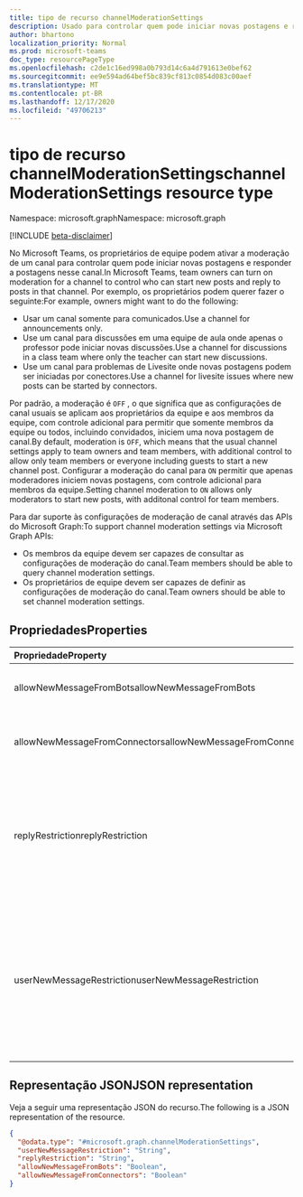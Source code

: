 ```yaml
---
title: tipo de recurso channelModerationSettings
description: Usado para controlar quem pode iniciar novas postagens e responder a postagens em um canal.
author: bhartono
localization_priority: Normal
ms.prod: microsoft-teams
doc_type: resourcePageType
ms.openlocfilehash: c2de1c16ed998a0b793d14c6a4d791613e0bef62
ms.sourcegitcommit: ee9e594ad64bef5bc839cf813c0854d083c00aef
ms.translationtype: MT
ms.contentlocale: pt-BR
ms.lasthandoff: 12/17/2020
ms.locfileid: "49706213"
---
```

# <a name="channelmoderationsettings-resource-type"></a><span data-ttu-id="32e89-103">tipo de recurso channelModerationSettings</span><span class="sxs-lookup"><span data-stu-id="32e89-103">channelModerationSettings resource type</span></span>

<span data-ttu-id="32e89-104">Namespace: microsoft.graph</span><span class="sxs-lookup"><span data-stu-id="32e89-104">Namespace: microsoft.graph</span></span>

[!INCLUDE [beta-disclaimer](../../includes/beta-disclaimer.md)]

<span data-ttu-id="32e89-105">No Microsoft Teams, os proprietários de equipe podem ativar a moderação de um canal para controlar quem pode iniciar novas postagens e responder a postagens nesse canal.</span><span class="sxs-lookup"><span data-stu-id="32e89-105">In Microsoft Teams, team owners can turn on moderation for a channel to control who can start new posts and reply to posts in that channel.</span></span> <span data-ttu-id="32e89-106">Por exemplo, os proprietários podem querer fazer o seguinte:</span><span class="sxs-lookup"><span data-stu-id="32e89-106">For example, owners might want to do the following:</span></span>

- <span data-ttu-id="32e89-107">Usar um canal somente para comunicados.</span><span class="sxs-lookup"><span data-stu-id="32e89-107">Use a channel for announcements only.</span></span>
- <span data-ttu-id="32e89-108">Use um canal para discussões em uma equipe de aula onde apenas o professor pode iniciar novas discussões.</span><span class="sxs-lookup"><span data-stu-id="32e89-108">Use a channel for discussions in a class team where only the teacher can start new discussions.</span></span>
- <span data-ttu-id="32e89-109">Use um canal para problemas de Livesite onde novas postagens podem ser iniciadas por conectores.</span><span class="sxs-lookup"><span data-stu-id="32e89-109">Use a channel for livesite issues where new posts can be started by connectors.</span></span>

<span data-ttu-id="32e89-110">Por padrão, a moderação é `OFF` , o que significa que as configurações de canal usuais se aplicam aos proprietários da equipe e aos membros da equipe, com controle adicional para permitir que somente membros da equipe ou todos, incluindo convidados, iniciem uma nova postagem de canal.</span><span class="sxs-lookup"><span data-stu-id="32e89-110">By default, moderation is `OFF`, which means that the usual channel settings apply to team owners and team members, with additional control to allow only team members or everyone including guests to start a new channel post.</span></span> <span data-ttu-id="32e89-111">Configurar a moderação do canal para `ON` permitir que apenas moderadores iniciem novas postagens, com controle adicional para membros da equipe.</span><span class="sxs-lookup"><span data-stu-id="32e89-111">Setting channel moderation to `ON` allows only moderators to start new posts, with additonal control for team members.</span></span>

<span data-ttu-id="32e89-112">Para dar suporte às configurações de moderação de canal através das APIs do Microsoft Graph:</span><span class="sxs-lookup"><span data-stu-id="32e89-112">To support channel moderation settings via Microsoft Graph APIs:</span></span>

- <span data-ttu-id="32e89-113">Os membros da equipe devem ser capazes de consultar as configurações de moderação do canal.</span><span class="sxs-lookup"><span data-stu-id="32e89-113">Team members should be able to query channel moderation settings.</span></span>
- <span data-ttu-id="32e89-114">Os proprietários de equipe devem ser capazes de definir as configurações de moderação do canal.</span><span class="sxs-lookup"><span data-stu-id="32e89-114">Team owners should be able to set channel moderation settings.</span></span>

## <a name="properties"></a><span data-ttu-id="32e89-115">Propriedades</span><span class="sxs-lookup"><span data-stu-id="32e89-115">Properties</span></span>
|<span data-ttu-id="32e89-116">Propriedade</span><span class="sxs-lookup"><span data-stu-id="32e89-116">Property</span></span>|<span data-ttu-id="32e89-117">Tipo</span><span class="sxs-lookup"><span data-stu-id="32e89-117">Type</span></span>|<span data-ttu-id="32e89-118">Descrição</span><span class="sxs-lookup"><span data-stu-id="32e89-118">Description</span></span>|
|:---|:---|:---|
|<span data-ttu-id="32e89-119">allowNewMessageFromBots</span><span class="sxs-lookup"><span data-stu-id="32e89-119">allowNewMessageFromBots</span></span>|<span data-ttu-id="32e89-120">Boolean</span><span class="sxs-lookup"><span data-stu-id="32e89-120">Boolean</span></span>|<span data-ttu-id="32e89-121">Indica se os bots podem postar mensagens.</span><span class="sxs-lookup"><span data-stu-id="32e89-121">Indicates whether bots are allowed to post messages.</span></span>|
|<span data-ttu-id="32e89-122">allowNewMessageFromConnectors</span><span class="sxs-lookup"><span data-stu-id="32e89-122">allowNewMessageFromConnectors</span></span>|<span data-ttu-id="32e89-123">Boolean</span><span class="sxs-lookup"><span data-stu-id="32e89-123">Boolean</span></span>|<span data-ttu-id="32e89-124">Indica se os conectores têm permissão para postar mensagens.</span><span class="sxs-lookup"><span data-stu-id="32e89-124">Indicates whether connectors are allowed to post messages.</span></span>|
|<span data-ttu-id="32e89-125">replyRestriction</span><span class="sxs-lookup"><span data-stu-id="32e89-125">replyRestriction</span></span>|<span data-ttu-id="32e89-126">replyRestriction</span><span class="sxs-lookup"><span data-stu-id="32e89-126">replyRestriction</span></span>|<span data-ttu-id="32e89-127">Indica quem tem permissão para responder ao canal Teams.</span><span class="sxs-lookup"><span data-stu-id="32e89-127">Indicates who is allowed to reply to the teams channel.</span></span> <span data-ttu-id="32e89-128">Os valores possíveis são: `everyone`, `authorAndModerators`, `unknownFutureValue`.</span><span class="sxs-lookup"><span data-stu-id="32e89-128">Possible values are: `everyone`, `authorAndModerators`, `unknownFutureValue`.</span></span>|
|<span data-ttu-id="32e89-129">userNewMessageRestriction</span><span class="sxs-lookup"><span data-stu-id="32e89-129">userNewMessageRestriction</span></span>|<span data-ttu-id="32e89-130">userNewMessageRestriction</span><span class="sxs-lookup"><span data-stu-id="32e89-130">userNewMessageRestriction</span></span>|<span data-ttu-id="32e89-131">Indica quem tem permissão para postar mensagens no canal do teams.</span><span class="sxs-lookup"><span data-stu-id="32e89-131">Indicates who is allowed to post messages to teams channel.</span></span> <span data-ttu-id="32e89-132">Os valores possíveis são: `everyone`, `everyoneExceptGuests`, `moderators`, `unknownFutureValue`.</span><span class="sxs-lookup"><span data-stu-id="32e89-132">Possible values are: `everyone`, `everyoneExceptGuests`, `moderators`, `unknownFutureValue`.</span></span>|

## <a name="json-representation"></a><span data-ttu-id="32e89-133">Representação JSON</span><span class="sxs-lookup"><span data-stu-id="32e89-133">JSON representation</span></span>
<span data-ttu-id="32e89-134">Veja a seguir uma representação JSON do recurso.</span><span class="sxs-lookup"><span data-stu-id="32e89-134">The following is a JSON representation of the resource.</span></span>
<!-- {
  "blockType": "resource",
  "@odata.type": "microsoft.graph.channelModerationSettings"
}
-->
``` json
{
  "@odata.type": "#microsoft.graph.channelModerationSettings",
  "userNewMessageRestriction": "String",
  "replyRestriction": "String",
  "allowNewMessageFromBots": "Boolean",
  "allowNewMessageFromConnectors": "Boolean"
}
```
